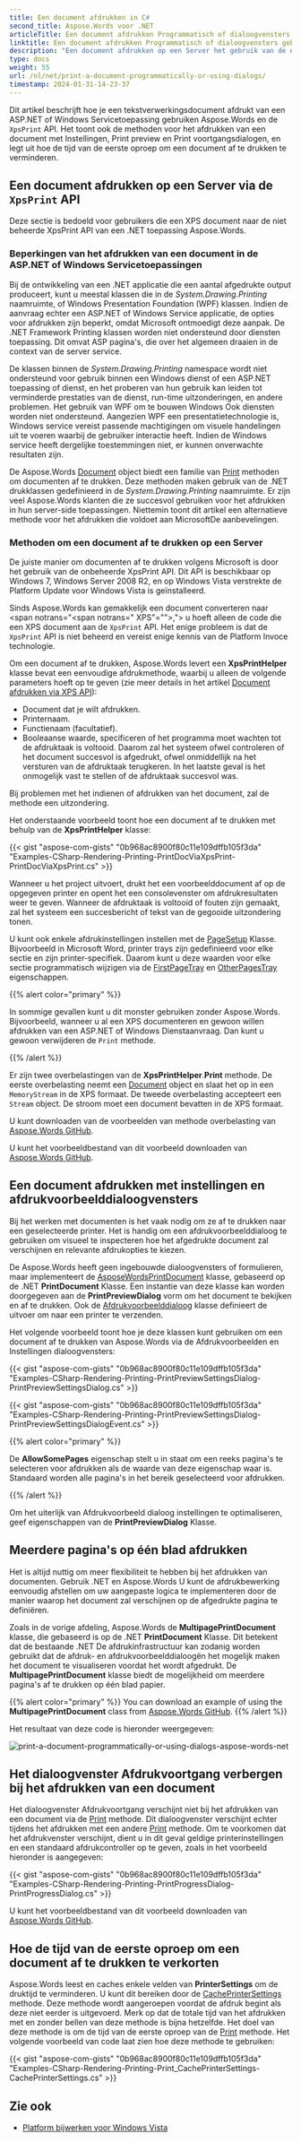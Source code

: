 ```yaml
---
title: Een document afdrukken in C#
second_title: Aspose.Words voor .NET
articleTitle: Een document afdrukken Programmatisch of dialoogvensters gebruiken
linktitle: Een document afdrukken Programmatisch of dialoogvensters gebruiken
description: "Een document afdrukken op een Server het gebruik van de niet-beheerde XpsPrint API of via een geselecteerde printer met instellingen en afdrukvoorbeelddialoogvensters in C#."
type: docs
weight: 55
url: /nl/net/print-a-document-programmatically-or-using-dialogs/
timestamp: 2024-01-31-14-23-37
---
```


Dit artikel beschrijft hoe je een tekstverwerkingsdocument afdrukt van een ASP.NET of Windows Servicetoepassing gebruiken Aspose.Words en de `XpsPrint` API. Het toont ook de methoden voor het afdrukken van een document met Instellingen, Print preview en Print voortgangsdialogen, en legt uit hoe de tijd van de eerste oproep om een document af te drukken te verminderen.

## Een document afdrukken op een Server via de `XpsPrint` API

Deze sectie is bedoeld voor gebruikers die een XPS document naar de niet beheerde XpsPrint API van een .NET toepassing Aspose.Words.

### Beperkingen van het afdrukken van een document in de ASP.NET of Windows Servicetoepassingen

Bij de ontwikkeling van een .NET applicatie die een aantal afgedrukte output produceert, kunt u meestal klassen die in de *System.Drawing.Printing* naamruimte, of Windows Presentation Foundation (WPF) klassen. Indien de aanvraag echter een ASP.NET of Windows Service applicatie, de opties voor afdrukken zijn beperkt, omdat Microsoft ontmoedigt deze aanpak. De .NET Framework Printing klassen worden niet ondersteund door diensten toepassing. Dit omvat ASP pagina's, die over het algemeen draaien in de context van de server service.

De klassen binnen de *System.Drawing.Printing* namespace wordt niet ondersteund voor gebruik binnen een Windows dienst of een ASP.NET toepassing of dienst, en het proberen van hun gebruik kan leiden tot verminderde prestaties van de dienst, run-time uitzonderingen, en andere problemen. Het gebruik van WPF om te bouwen Windows Ook diensten worden niet ondersteund. Aangezien WPF een presentatietechnologie is, Windows service vereist passende machtigingen om visuele handelingen uit te voeren waarbij de gebruiker interactie heeft. Indien de Windows service heeft dergelijke toestemmingen niet, er kunnen onverwachte resultaten zijn.

De Aspose.Words [Document](https://reference.aspose.com/words/net/aspose.words/document/) object biedt een familie van [Print](https://reference.aspose.com/words/net/aspose.words/document/methods/print/index) methoden om documenten af te drukken. Deze methoden maken gebruik van de .NET drukklassen gedefinieerd in de *System.Drawing.Printing* naamruimte. Er zijn veel Aspose.Words klanten die ze succesvol gebruiken voor het afdrukken in hun server-side toepassingen. Niettemin toont dit artikel een alternatieve methode voor het afdrukken die voldoet aan MicrosoftDe aanbevelingen.

### Methoden om een document af te drukken op een Server

De juiste manier om documenten af te drukken volgens Microsoft is door het gebruik van de onbeheerde XpsPrint API. Dit API is beschikbaar op Windows 7, Windows Server 2008 R2, en op Windows Vista verstrekte de Platform Update voor Windows Vista is geïnstalleerd.

Sinds Aspose.Words kan gemakkelijk een document converteren naar <span notrans="<span notrans=" XPS"=""></span>,"> u hoeft alleen de code die een XPS document aan de `XpsPrint` API. Het enige probleem is dat de `XpsPrint` API is niet beheerd en vereist enige kennis van de Platform Invoce technologie.

Om een document af te drukken, Aspose.Words levert een **XpsPrintHelper** klasse bevat een eenvoudige afdrukmethode, waarbij u alleen de volgende parameters hoeft op te geven (zie meer details in het artikel [Document afdrukken via XPS API](/words/net/missing-features-in-openxml/)):

- Document dat je wilt afdrukken.
- Printernaam.
- Functienaam (facultatief).
- Booleaanse waarde, specificeren of het programma moet wachten tot de afdruktaak is voltooid. Daarom zal het systeem ofwel controleren of het document succesvol is afgedrukt, ofwel onmiddellijk na het versturen van de afdruktaak terugkeren. In het laatste geval is het onmogelijk vast te stellen of de afdruktaak succesvol was.

Bij problemen met het indienen of afdrukken van het document, zal de methode een uitzondering.

Het onderstaande voorbeeld toont hoe een document af te drukken met behulp van de **XpsPrintHelper** klasse:

{{< gist "aspose-com-gists" "0b968ac8900f80c11e109dffb105f3da" "Examples-CSharp-Rendering-Printing-PrintDocViaXpsPrint-PrintDocViaXpsPrint.cs" >}}

Wanneer u het project uitvoert, drukt het een voorbeelddocument af op de opgegeven printer en opent het een consolevenster om afdrukresultaten weer te geven. Wanneer de afdruktaak is voltooid of fouten zijn gemaakt, zal het systeem een succesbericht of tekst van de gegooide uitzondering tonen.

U kunt ook enkele afdrukinstellingen instellen met de [PageSetup](https://reference.aspose.com/words/net/aspose.words/pagesetup/) Klasse. Bijvoorbeeld in Microsoft Word, printer trays zijn gedefinieerd voor elke sectie en zijn printer-specifiek. Daarom kunt u deze waarden voor elke sectie programmatisch wijzigen via de [FirstPageTray](https://reference.aspose.com/words/net/aspose.words/pagesetup/firstpagetray/) en [OtherPagesTray](https://reference.aspose.com/words/net/aspose.words/pagesetup/otherpagestray/) eigenschappen.

{{% alert color="primary" %}}

In sommige gevallen kunt u dit monster gebruiken zonder Aspose.Words. Bijvoorbeeld, wanneer u al een XPS documenteren en gewoon willen afdrukken van een ASP.NET of Windows Dienstaanvraag. Dan kunt u gewoon verwijderen de `Print` methode.

{{% /alert %}}

Er zijn twee overbelastingen van de **XpsPrintHelper**.**Print** methode. De eerste overbelasting neemt een [Document](https://reference.aspose.com/words/net/aspose.words/document/) object en slaat het op in een `MemoryStream` in de XPS formaat. De tweede overbelasting accepteert een `Stream` object. De stroom moet een document bevatten in de XPS formaat.

U kunt downloaden van de voorbeelden van methode overbelasting van [Aspose.Words GitHub](https://github.com/aspose-words/Aspose.Words-for-.NET/releases/download/MissingFeaturesofOpenXMLWordsv1.1/Print.Document.via.XPS.API.zip).

U kunt het voorbeeldbestand van dit voorbeeld downloaden van [Aspose.Words GitHub](https://github.com/aspose-words/Aspose.Words-for-.NET/blob/master/Examples/Data/Rendering.docx).

## Een document afdrukken met instellingen en afdrukvoorbeelddialoogvensters

Bij het werken met documenten is het vaak nodig om ze af te drukken naar een geselecteerde printer. Het is handig om een afdrukvoorbeelddialoog te gebruiken om visueel te inspecteren hoe het afgedrukte document zal verschijnen en relevante afdrukopties te kiezen.

De Aspose.Words heeft geen ingebouwde dialoogvensters of formulieren, maar implementeert de [AsposeWordsPrintDocument](https://reference.aspose.com/words/net/aspose.words.rendering/asposewordsprintdocument/) klasse, gebaseerd op de .NET **PrintDocument** Klasse. Een instantie van deze klasse kan worden doorgegeven aan de **PrintPreviewDialog** vorm om het document te bekijken en af te drukken. Ook de [Afdrukvoorbeelddialoog](https://docs.microsoft.com/en-us/dotnet/api/system.windows.forms.printpreviewdialog?view=netframework-4.8) klasse definieert de uitvoer om naar een printer te verzenden.

Het volgende voorbeeld toont hoe je deze klassen kunt gebruiken om een document af te drukken van Aspose.Words via de Afdrukvoorbeelden en Instellingen dialoogvensters:

{{< gist "aspose-com-gists" "0b968ac8900f80c11e109dffb105f3da" "Examples-CSharp-Rendering-Printing-PrintPreviewSettingsDialog-PrintPreviewSettingsDialog.cs" >}}

{{< gist "aspose-com-gists" "0b968ac8900f80c11e109dffb105f3da" "Examples-CSharp-Rendering-Printing-PrintPreviewSettingsDialog-PrintPreviewSettingsDialogEvent.cs" >}}

{{% alert color="primary" %}}

De **AllowSomePages** eigenschap stelt u in staat om een reeks pagina's te selecteren voor afdrukken als de waarde van deze eigenschap waar is. Standaard worden alle pagina's in het bereik geselecteerd voor afdrukken.

{{% /alert %}}

Om het uiterlijk van Afdrukvoorbeeld dialoog instellingen te optimaliseren, geef eigenschappen van de **PrintPreviewDialog** Klasse.

## Meerdere pagina's op één blad afdrukken

Het is altijd nuttig om meer flexibiliteit te hebben bij het afdrukken van documenten. Gebruik .NET en Aspose.Words U kunt de afdrukbewerking eenvoudig afstellen om uw aangepaste logica te implementeren door de manier waarop het document zal verschijnen op de afgedrukte pagina te definiëren.

Zoals in de vorige afdeling, Aspose.Words de **MultipagePrintDocument** klasse, die gebaseerd is op de .NET **PrintDocument** Klasse. Dit betekent dat de bestaande .NET De afdrukinfrastructuur kan zodanig worden gebruikt dat de afdruk- en afdrukvoorbeelddialoogën het mogelijk maken het document te visualiseren voordat het wordt afgedrukt. De **MultipagePrintDocument** klasse biedt de mogelijkheid om meerdere pagina's af te drukken op één blad papier.

{{% alert color="primary" %}} You can download an example of using the **MultipagePrintDocument** class from [Aspose.Words GitHub](https://github.com/aspose-words/Aspose.Words-for-.NET/releases/tag/MultipagePrintDocumentExample). {{% /alert %}}

Het resultaat van deze code is hieronder weergegeven:

![print-a-document-programmatically-or-using-dialogs-aspose-words-net](/words/net/print-a-document-programmatically-or-using-dialogs/print-a-document-programmatically-or-using-dialogs-1.png)

## Het dialoogvenster Afdrukvoortgang verbergen bij het afdrukken van een document

Het dialoogvenster Afdrukvoortgang verschijnt niet bij het afdrukken van een document via de [Print](https://reference.aspose.com/words/net/aspose.words/document/print/) methode. Dit dialoogvenster verschijnt echter tijdens het afdrukken met een andere [Print](https://reference.aspose.com/words/net/aspose.words.rendering/asposewordsprintdocument/) methode. Om te voorkomen dat het afdrukvenster verschijnt, dient u in dit geval geldige printerinstellingen en een standaard afdrukcontroller op te geven, zoals in het voorbeeld hieronder is aangegeven:

{{< gist "aspose-com-gists" "0b968ac8900f80c11e109dffb105f3da" "Examples-CSharp-Rendering-Printing-PrintProgressDialog-PrintProgressDialog.cs" >}}

U kunt het voorbeeldbestand van dit voorbeeld downloaden van [Aspose.Words GitHub](https://github.com/aspose-words/Aspose.Words-for-.NET/blob/master/Examples/Data/Rendering.docx).

## Hoe de tijd van de eerste oproep om een document af te drukken te verkorten

Aspose.Words leest en caches enkele velden van **PrinterSettings** om de druktijd te verminderen. U kunt dit bereiken door de [CachePrinterSettings](https://reference.aspose.com/words/net/aspose.words.rendering/asposewordsprintdocument/cacheprintersettings/) methode. Deze methode wordt aangeroepen voordat de afdruk begint als deze niet eerder is uitgevoerd. Merk op dat de totale tijd van het afdrukken met en zonder bellen van deze methode is bijna hetzelfde. Het doel van deze methode is om de tijd van de eerste oproep van de [Print](https://reference.aspose.com/words/net/aspose.words/document/print/) methode. Het volgende voorbeeld van code laat zien hoe deze methode te gebruiken:

{{< gist "aspose-com-gists" "0b968ac8900f80c11e109dffb105f3da" "Examples-CSharp-Rendering-Printing-Print_CachePrinterSettings-CachePrinterSettings.cs" >}}

## Zie ook

- [Platform bijwerken voor Windows Vista](https://docs.microsoft.com/en-us/windows/win32/win7ip/platform-update-for-windows-vista-overview)
